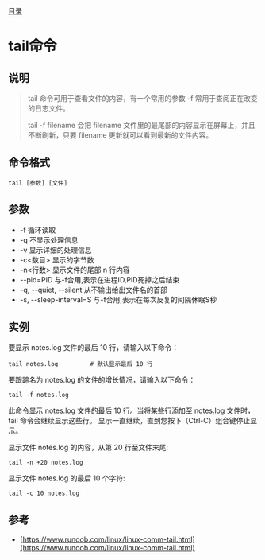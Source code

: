 [目录](./)

# tail命令

## 说明

> tail 命令可用于查看文件的内容，有一个常用的参数 -f 常用于查阅正在改变的日志文件。
> 
> tail -f filename 会把 filename 文件里的最尾部的内容显示在屏幕上，并且不断刷新，只要 filename 更新就可以看到最新的文件内容。

## 命令格式

```
tail [参数] [文件]
```

## 参数

* -f 循环读取
* -q 不显示处理信息
* -v 显示详细的处理信息
* -c<数目> 显示的字节数
* -n<行数> 显示文件的尾部 n 行内容
* --pid=PID 与-f合用,表示在进程ID,PID死掉之后结束
* -q, --quiet, --silent 从不输出给出文件名的首部
* -s, --sleep-interval=S 与-f合用,表示在每次反复的间隔休眠S秒

## 实例

要显示 notes.log 文件的最后 10 行，请输入以下命令：
```
tail notes.log         # 默认显示最后 10 行
```
要跟踪名为 notes.log 的文件的增长情况，请输入以下命令：
```
tail -f notes.log
```
此命令显示 notes.log 文件的最后 10 行。当将某些行添加至 notes.log 文件时，tail 命令会继续显示这些行。 显示一直继续，直到您按下（Ctrl-C）组合键停止显示。

显示文件 notes.log 的内容，从第 20 行至文件末尾:
```
tail -n +20 notes.log
```
显示文件 notes.log 的最后 10 个字符:
```
tail -c 10 notes.log
```

## 参考

* [https://www.runoob.com/linux/linux-comm-tail.html](https://www.runoob.com/linux/linux-comm-tail.html)